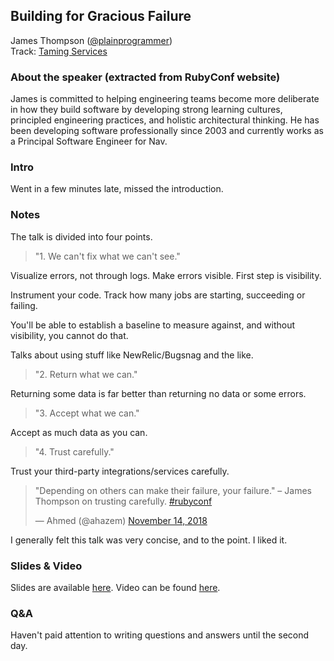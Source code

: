 ## Building for Gracious Failure

James Thompson ([@plainprogrammer](https://twitter.com/plainprogrammer))<br />
Track: [Taming Services](https://rubyconf.org/program#track-taming-services)

### About the speaker (extracted from RubyConf website)

James is committed to helping engineering teams become more deliberate in how they build software by developing strong learning cultures, principled engineering practices, and holistic architectural thinking. He has been developing software professionally since 2003 and currently works as a Principal Software Engineer for Nav.

### Intro

Went in a few minutes late, missed the introduction.

### Notes

The talk is divided into four points.

> "1. We can't fix what we can't see."

Visualize errors, not through logs. Make errors visible. First step is visibility.

Instrument your code. Track how many jobs are starting, succeeding or failing.

You'll be able to establish a baseline to measure against, and without visibility, you cannot do that.

Talks about using stuff like NewRelic/Bugsnag and the like.

> "2. Return what we can."

Returning some data is far better than returning no data or some errors.

> "3. Accept what we can."

Accept as much data as you can.

> "4. Trust carefully."

Trust your third-party integrations/services carefully.

<blockquote class="twitter-tweet" data-lang="en"><p lang="en" dir="ltr">&quot;Depending on others can make their failure, your failure.&quot; – James Thompson on trusting carefully. <a href="https://twitter.com/hashtag/rubyconf?src=hash&amp;ref_src=twsrc%5Etfw">#rubyconf</a></p>&mdash; Ahmed (@ahazem) <a href="https://twitter.com/ahazem/status/1062501129324388352?ref_src=twsrc%5Etfw">November 14, 2018</a></blockquote>

I generally felt this talk was very concise, and to the point. I liked it.

### Slides & Video

Slides are available [here](https://1drv.ms/p/s!Apa1s8E77qSOj1WQLZeHvbtKpAi3). Video can be found [here](https://confreaks.tv/videos/rubyconf2018-building-for-gracious-failure).

### Q&A

Haven't paid attention to writing questions and answers until the second day.
